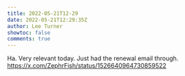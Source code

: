 ```yaml
---
title: 2022-05-21T12-29
date: 2022-05-21T12:29:35Z
author: Lee Turner
showtoc: false
comments: true
---
```


Ha. Very relevant today. Just had the renewal email through. https://x.com/ZephrFish/status/1526640964730859522

